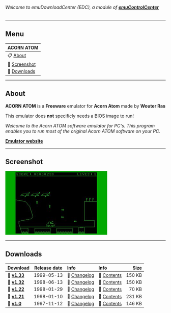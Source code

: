 ###### Welcome to emuDownloadCenter (EDC), a module of [**emuControlCenter**](https://github.com/PhoenixInteractiveNL/emuControlCenter/wiki/)
***
## Menu
| **ACORN ATOM** |
|:---------|
| :clipboard: [About](#about) |
| :sunrise: [Screenshot](#screenshot) |
| :floppy_disk: [Downloads](#downloads) |
***
## About
**ACORN ATOM** is a **Freeware** emulator for **Acorn Atom** made by **Wouter Ras**

This emulator does **not** specificly needs a BIOS image to run!

_Welcome to the Acorn ATOM software emulator for PC's. This program enables you to run most of the original Acorn ATOM software on your PC._

[**Emulator website**](http://www.stairwaytohell.com/atom/wouterras/)
***
## Screenshot
![](https://raw.githubusercontent.com/PhoenixInteractiveNL/edc-masterhook/master/downloadhooks/atom/atom_screen.jpg)
***
## Downloads
| Download | Release date  | Info       | Info       | Size       |
|:---------|:-------------:|:-----------|:-----------|-----------:|
| :floppy_disk: [**v1.33**](https://github.com/PhoenixInteractiveNL/edc-repo0002/raw/master/atom/1.33.7z) | 1999-05-13 | :page_facing_up: [Changelog](https://github.com/PhoenixInteractiveNL/edc-repo0002/blob/master/atom/1.33_changelog.txt) | :mag_right: [Contents](https://github.com/PhoenixInteractiveNL/edc-repo0002/blob/master/atom/1.33_contents.txt) | 150 KB |
| :floppy_disk: [**v1.32**](https://github.com/PhoenixInteractiveNL/edc-repo0002/raw/master/atom/1.32.7z) | 1998-06-13 | :page_facing_up: [Changelog](https://github.com/PhoenixInteractiveNL/edc-repo0002/blob/master/atom/1.32_changelog.txt) | :mag_right: [Contents](https://github.com/PhoenixInteractiveNL/edc-repo0002/blob/master/atom/1.32_contents.txt) | 150 KB |
| :floppy_disk: [**v1.22**](https://github.com/PhoenixInteractiveNL/edc-repo0002/raw/master/atom/1.22.7z) | 1998-01-29 | :page_facing_up: [Changelog](https://github.com/PhoenixInteractiveNL/edc-repo0002/blob/master/atom/1.22_changelog.txt) | :mag_right: [Contents](https://github.com/PhoenixInteractiveNL/edc-repo0002/blob/master/atom/1.22_contents.txt) | 70 KB |
| :floppy_disk: [**v1.21**](https://github.com/PhoenixInteractiveNL/edc-repo0002/raw/master/atom/1.21.7z) | 1998-01-10 | :page_facing_up: [Changelog](https://github.com/PhoenixInteractiveNL/edc-repo0002/blob/master/atom/1.21_changelog.txt) | :mag_right: [Contents](https://github.com/PhoenixInteractiveNL/edc-repo0002/blob/master/atom/1.21_contents.txt) | 231 KB |
| :floppy_disk: [**v1.0**](https://github.com/PhoenixInteractiveNL/edc-repo0002/raw/master/atom/1.0.7z) | 1997-11-12 | :page_facing_up: [Changelog](https://github.com/PhoenixInteractiveNL/edc-repo0002/blob/master/atom/1.0_changelog.txt) | :mag_right: [Contents](https://github.com/PhoenixInteractiveNL/edc-repo0002/blob/master/atom/1.0_contents.txt) | 146 KB |
